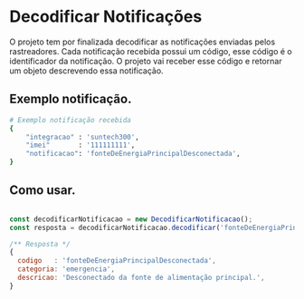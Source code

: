 # Decodificar Notificações

O projeto tem por finalizada decodificar as notificações enviadas pelos rastreadores. Cada notificação recebida possui um código, esse código é o identificador da notificação. O projeto vai receber esse código e retornar um objeto descrevendo essa notificação.

## Exemplo notificação.

```bash
# Exemplo notificação recebida
{
    "integracao" : 'suntech300',
    "imei"       : '111111111',
    "notificacao": 'fonteDeEnergiaPrincipalDesconectada',
}
```

## Como usar.

```javascript

const decodificarNotificacao = new DecodificarNotificacao();
const resposta = decodificarNotificacao.decodificar('fonteDeEnergiaPrincipalDesconectada');

/** Resposta */
{
  codigo   : 'fonteDeEnergiaPrincipalDesconectada',
  categoria: 'emergencia',
  descricao: 'Desconectado da fonte de alimentação principal.',
}

```


